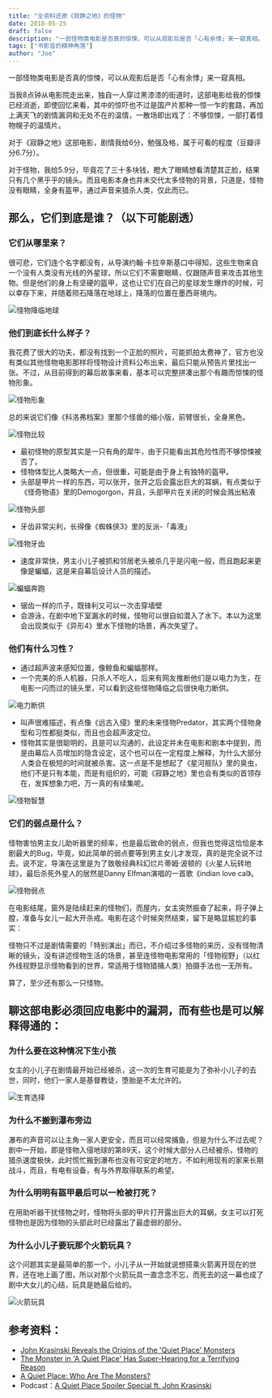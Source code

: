 ```yaml
---
title: "全资料还原《寂静之地》的怪物"
date: 2018-05-25
draft: false
description: "一部怪物类电影是否真的惊悚，可以从观影后是否「心有余悸」来一窥真相。本文将全面分析《寂静之地》中的怪物：它们的来源、外形特征、习性以及弱点。"
tags: ["书影音的精神角落"]
author: "Joe"
---
```


一部怪物类电影是否真的惊悚，可以从观影后是否「心有余悸」来一窥真相。

当我8点钟从电影院走出来，独自一人穿过黑漆漆的街道时，这部电影给我的惊悚已经消逝，即使回忆来看，其中的惊吓也不过是国产片那种一惊一乍的套路，再加上满天飞的剧情漏洞和无处不在的温情，一散场即出戏了：不够惊悚，一部打着怪物幌子的温情片。

对于《寂静之地》这部电影，剧情我给6分，勉强及格，属于可看的程度（豆瓣评分6.7分）。

对于怪物，我给5.9分，毕竟花了三十多块钱，瞪大了眼睛想看清楚其正脸，结果只有几个黑乎乎的镜头。而且电影本身也并未交代太多怪物的背景，只道是，怪物没有眼睛，全身有盔甲，通过声音来猎杀人类，仅此而已。

## 那么，它们到底是谁？（以下可能剧透）

### 它们从哪里来？

很可悲，它们连个名字都没有，从导演约翰·卡拉辛斯基口中得知，这些生物来自一个没有人类没有光线的外星球，所以它们不需要眼睛，仅跟随声音来攻击其他生物。但是他们的身上有坚硬的盔甲，这也让它们在自己的星球发生爆炸的时候，可以幸存下来，并随着陨石降落在地球上，降落的位置在墨西哥境内。

![怪物降临地球](/images/posts/a-quiet-place-monster-analysis/monster-arrival.webp)

### 他们到底长什么样子？

我花费了很大的功夫，都没有找到一个正脸的照片，可能抓拍太费神了，官方也没有类似其他怪物电影那样将怪物设计资料公布出来，最后只能从预告片里找出一张。不过，从目前得到的幕后故事来看，基本可以完整拼凑出那个有趣而惊悚的怪物形象。

![怪物形象](/images/posts/a-quiet-place-monster-analysis/monster-appearance.webp)

总的来说它们像《科洛弗档案》里那个怪兽的缩小版，前臂很长，全身黑色。

![怪物比较](/images/posts/a-quiet-place-monster-analysis/monster-comparison.webp)

- 最初怪物的原型其实是一只有角的犀牛，由于只能看出其危险性而不够惊悚被否了。
- 怪物体型比人类略大一点，但很重，可能是由于身上有独特的盔甲。
- 头部是甲片一样的东西，可以张开，张开之后会露出巨大的耳蜗，有点类似于《怪奇物语》里的Demogorgon，并且，头部甲片在关闭的时候会溅出粘液

![怪物头部](/images/posts/a-quiet-place-monster-analysis/monster-head.webp)

- 牙齿非常尖利，长得像《蜘蛛侠3》里的反派-「毒液」

![怪物牙齿](/images/posts/a-quiet-place-monster-analysis/monster-teeth.webp)

- 速度非常快，男主小儿子被抓和邻居老头被杀几乎是闪电一般，而且跑起来更像是蝙蝠，这是来自幕后设计人员的描述。

![蝙蝠奔跑](/images/posts/a-quiet-place-monster-analysis/bat-running.webp)

- 锯齿一样的爪子，既锋利又可以一次击穿墙壁
- 会游泳，在剧中地下室漏水的时候，怪物可以很自如潜入了水下。本以为这里会出现类似于《异形4》里水下怪物的场景，再次失望了。

### 他们有什么习性？

- 通过超声波来感知位置，像鲸鱼和蝙蝠那样。
- 一个完美的杀人机器，只杀人不吃人，后来有网友推断他们是以电力为生，在电影一闪而过的镜头里，可以看到这些怪物降临之后很快电力断供。

![电力断供](/images/posts/a-quiet-place-monster-analysis/power-outage.webp)

- 叫声很难描述，有点像《远古入侵》里的未来怪物Predator，其实两个怪物身型和习性都挺类似，而且也会超声波定位。
- 怪物其实是很聪明的，且是可以沟通的，此设定并未在电影和剧本中提到，而是由幕后人员增加的隐含设定，这个也可以在一定程度上解释，为什么大部分人类会在极短的时间就被杀害。这一点是不是想起了《星河舰队》里的臭虫，他们不是只有本能，而是有组织的，可能《寂静之地》里也会有类似的首领存在，发挥想象力吧，万一真的有续集呢。

![怪物智慧](/images/posts/a-quiet-place-monster-analysis/monster-intelligence.webp)

### 它们的弱点是什么？

怪物害怕男主女儿助听器里的频率，也是最后致命的弱点，但我也觉得这恰恰是本剧最大的Bug，毕竟，如此简单的弱点要等到男主女儿才发现，真的是完全说不过去。说不定，导演在这里是为了致敬经典科幻烂片蒂姆·波顿的《火星人玩转地球》，最后杀死外星人的居然是Danny Elfman演唱的一首歌《indian love cal》。

![怪物弱点](/images/posts/a-quiet-place-monster-analysis/monster-weakness.webp)

在电影结尾，窗外是陆续赶来的怪物们，而屋内，女主突然振奋了起来，将子弹上膛，准备与女儿一起大开杀戒。电影在这个时候突然结束，留下是略显尴尬的事实：

怪物只不过是剧情需要的「特别演出」而已，不介绍过多怪物的来历，没有怪物清晰的镜头，没有讲述怪物生活的场景，甚至连怪物电影常用的「怪物视野」（以红外线视野显示怪物看到的世界，常适用于怪物猎捕人类）拍摄手法也一无所有。

算了，至少还有那么一只怪物。

## 聊这部电影必须回应电影中的漏洞，而有些也是可以解释得通的：

### 为什么要在这种情况下生小孩

女主的小儿子在剧情最开始已经被杀，这一次的生育可能是为了弥补小儿子的去世，同时，他们一家人是基督教徒，堕胎是不太允许的。

![生育选择](/images/posts/a-quiet-place-monster-analysis/pregnancy-choice.webp)

### 为什么不搬到瀑布旁边

瀑布的声音可以让主角一家人更安全，而且可以经常捕鱼，但是为什么不过去呢？剧中一开始，即是怪物入侵地球的第89天，这个时候大部分人已经被杀，怪物的猎杀速度极快，此时慌忙搬到瀑布也没有可安定的地方，不如利用现有的家来长期战斗，而且，有电有设备，有与外界取得联系的希望。

### 为什么明明有盔甲最后可以一枪被打死？

在用助听器干扰怪物之时，怪物将头部的甲片打开露出巨大的耳蜗，女主可以打死怪物也是因为怪物的头部此时已经露出了最虚弱的部分。

### 为什么小儿子要玩那个火箭玩具？

这个问题其实是最简单的那一个，小儿子从一开始就说想搭乘火箭离开现在的世界，还在地上画了图，所以对那个火箭玩具一直念念不忘，而死去的这一幕也成了剧中大女儿的心结，玩具是她最后给的。

![火箭玩具](/images/posts/a-quiet-place-monster-analysis/rocket-toy.webp)

## 参考资料：

- [John Krasinski Reveals the Origins of the 'Quiet Place' Monsters](http://collider.com/a-quiet-place-monsters-explained/#john-krasinski)
- [The Monster in 'A Quiet Place' Has Super-Hearing for a Terrifying Reason](https://www.inverse.com/article/43674-a-quiet-place-monster-origins-alien-invasion)
- [A Quiet Place: Who Are The Monsters?](http://www.denofgeek.com/us/movies/a-quiet-place/272349/a-quiet-place-who-are-the-monsters)
- Podcast：[A Quiet Place Spoiler Special ft. John Krasinski](https://soundcloud.com/empiremagazine/a-quiet-place-spoiler-special-ft-john-krasinski) 
